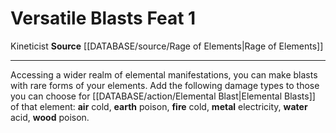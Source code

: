 ﻿---
feat: Versatile Blasts
id: '4185'
level: '1'
name: Versatile Blasts
rarity: Common
source: '[[DATABASE/source/Rage of Elements|Rage of Elements]]'
trait:
- '[[DATABASE/trait/Kineticist|Kineticist]]'
type: Feat

---
# Versatile Blasts <span class="item-type">Feat 1</span>

<span class="item-trait">Kineticist</span>
**Source** [[DATABASE/source/Rage of Elements|Rage of Elements]]

---
Accessing a wider realm of elemental manifestations, you can make blasts with rare forms of your elements. Add the following damage types to those you can choose for [[DATABASE/action/Elemental Blast|Elemental Blasts]] of that element: **air** cold, **earth** poison, **fire** cold, **metal** electricity, **water** acid, **wood** poison.